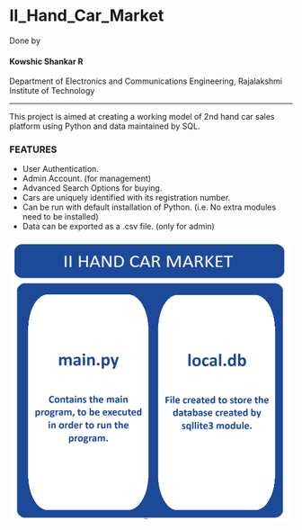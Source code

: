 # II_Hand_Car_Market
Done by
#### Kowshic Shankar R
Department of Electronics and Communications Engineering, 
Rajalakshmi Institute of Technology
_______________________________________________________________
This project is aimed at creating a working model of 2nd hand car sales platform using Python and data maintained by SQL.
### FEATURES
* User Authentication.
* Admin Account. (for management)
* Advanced Search Options for buying.
* Cars are uniquely identified with its registration number.
* Can be run with default installation of Python. (i.e. No extra modules need to be installed)
* Data can be exported as a .csv file. (only for admin)




  
![FlowDiagram](https://github.com/RKS200/II_Hand_Car_Market/blob/main/Block.png)


